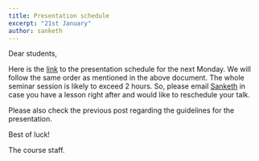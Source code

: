 ```yaml
---
title: Presentation schedule
excerpt: "21st January"
author: sanketh
---
```


Dear students,

Here is the [link](https://docs.google.com/document/d/1PSZSj9ok-a0-wbUtGYQG-uylclwN6tlzNhOV9Z8XdWQ/edit?usp=sharing) to the presentation schedule for the next Monday. We will follow the same order as mentioned in the above document. The whole seminar session is likely to exceed 2 hours. So, please email [Sanketh](mailto:sanketh@cs.technion.ac.il) in case you have a lesson right after and would like to reschedule your talk.

Please also check the previous post regarding the guidelines for the presentation.

Best of luck!

The course staff.